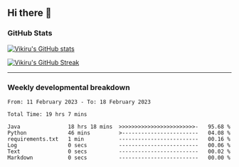 ## Hi there 👋

### GitHub Stats

[![Vikiru's GitHub stats](https://github-readme-stats.vercel.app/api?username=vikiru&theme=nightowl&include_all_commits=true&count_private=true&hide=stars,contribs&show_icons=true)](https://github.com/anuraghazra/github-readme-stats)

[![Vikiru's GitHub Streak](https://streak-stats.demolab.com/?user=vikiru&theme=nightowl&hide_border=true&date_format=M%20j%5B%2C%20Y%5D)](https://github.com/DenverCoder1/github-readme-streak-stats)

---

### Weekly developmental breakdown

<!--START_SECTION:waka-->

```text
From: 11 February 2023 - To: 18 February 2023

Total Time: 19 hrs 7 mins

Java               18 hrs 18 mins  >>>>>>>>>>>>>>>>>>>>>>>>-   95.68 %
Python             46 mins         >------------------------   04.08 %
requirements.txt   1 min           -------------------------   00.16 %
Log                0 secs          -------------------------   00.06 %
Text               0 secs          -------------------------   00.02 %
Markdown           0 secs          -------------------------   00.00 %
```

<!--END_SECTION:waka-->
